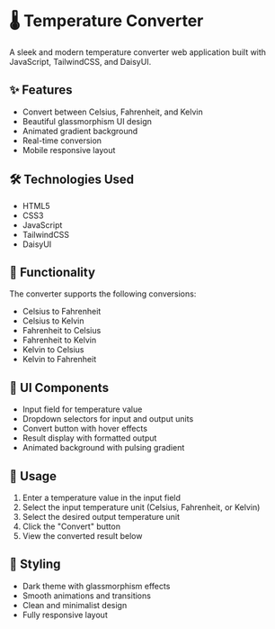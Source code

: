 # 🌡️ Temperature Converter

A sleek and modern temperature converter web application built with JavaScript, TailwindCSS, and DaisyUI.

## ✨ Features

- Convert between Celsius, Fahrenheit, and Kelvin
- Beautiful glassmorphism UI design
- Animated gradient background
- Real-time conversion
- Mobile responsive layout

## 🛠️ Technologies Used

- HTML5
- CSS3
- JavaScript
- TailwindCSS
- DaisyUI

## 🎯 Functionality

The converter supports the following conversions:

- Celsius to Fahrenheit
- Celsius to Kelvin  
- Fahrenheit to Celsius
- Fahrenheit to Kelvin
- Kelvin to Celsius
- Kelvin to Fahrenheit

## 💫 UI Components

- Input field for temperature value
- Dropdown selectors for input and output units
- Convert button with hover effects
- Result display with formatted output
- Animated background with pulsing gradient

## 🚀 Usage

1. Enter a temperature value in the input field
2. Select the input temperature unit (Celsius, Fahrenheit, or Kelvin)
3. Select the desired output temperature unit
4. Click the "Convert" button
5. View the converted result below

## 🎨 Styling

- Dark theme with glassmorphism effects
- Smooth animations and transitions
- Clean and minimalist design
- Fully responsive layout
